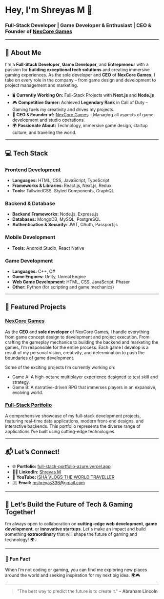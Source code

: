 # Hey, I'm Shreyas M 👾

### Full-Stack Developer | Game Developer & Enthusiast | CEO & Founder of [NexCore Games](https://www.nexcoregames.com)

---

## 🚀 About Me

I'm a **Full-Stack Developer**, **Game Developer**, and **Entrepreneur** with a passion for **building exceptional tech solutions** and creating immersive gaming experiences. As the sole developer and **CEO** of **NexCore Games**, I take on every role in the company – from game design and development to project management and marketing.

- 🖥 **Currently Working On:** Full-Stack Projects with **Next.js** and **Node.js**  
- 🎮 **Competitive Gamer:** Achieved **Legendary Rank** in Call of Duty – Gaming fuels my creativity and drives my projects.  
- 🚀 **CEO & Founder of:** [NexCore Games](https://www.nexcoregames.com) – Managing all aspects of game development and studio operations.  
- 🌍 **Passionate About:** Technology, immersive game design, startup culture, and traveling the world.

---

## 💻 Tech Stack

### Frontend Development
- **Languages:** HTML, CSS, JavaScript, TypeScript  
- **Frameworks & Libraries:** React.js, Next.js, Redux  
- **Tools:** TailwindCSS, Styled Components, GraphQL

### Backend & Database
- **Backend Frameworks:** Node.js, Express.js  
- **Databases:** MongoDB, MySQL, PostgreSQL  
- **Authentication & Security:** JWT, OAuth, Passport.js

### Mobile Development
- **Tools:** Android Studio, React Native

### Game Development
- **Languages:** C++, C#  
- **Game Engines:** Unity, Unreal Engine  
- **Web Game Development:** HTML, CSS, JavaScript, Phaser  
- **Other:** Python (for scripting and game mechanics)

---

## 🌟 Featured Projects

### [**NexCore Games**](https://www.nexcoregames.com)  
As the **CEO** and **sole developer** of NexCore Games, I handle everything from game concept design to development and project execution. From crafting the gameplay mechanics to building the backend and marketing the games, I’m responsible for the entire process. Each game I develop is a result of my personal vision, creativity, and determination to push the boundaries of game development.

Some of the exciting projects I’m currently working on:
- Game A: A high-octane multiplayer experience designed to test skill and strategy.
- Game B: A narrative-driven RPG that immerses players in an expansive, evolving world.

### [**Full-Stack Portfolio**](https://full-stack-portfolio-azure.vercel.app)  
A comprehensive showcase of my full-stack development projects, featuring real-time data applications, modern front-end designs, and interactive backends. This portfolio represents the diverse range of applications I’ve built using cutting-edge technologies.

---

## 📬 Let’s Connect!

- 🌐 **Portfolio:** [full-stack-portfolio-azure.vercel.app](https://full-stack-portfolio-azure.vercel.app/)  
- 🧑‍💼 **LinkedIn:** [Shreyas M](https://www.linkedin.com/in/shreyas-m-8854941ab/)  
- 🎥 **YouTube:** [ISHA VLOGS THE WORLD TRAVELLER](https://www.youtube.com/@ishavlogs5331)  
- ✉️ **Email:** [mshreyas336@gmail.com](mailto:mshreyas336@gmail.com)

---

## 🤝 Let’s Build the Future of Tech & Gaming Together!

I’m always open to collaboration on **cutting-edge web development**, **game development**, or **innovative startups**. Let's make an impact and build something **extraordinary** that will shape the future of gaming and technology! 🌍💡

---

### 💬 Fun Fact
When I’m not coding or gaming, you can find me exploring new places around the world and seeking inspiration for my next big idea. 🌍🎮

---

> "The best way to predict the future is to create it." – **Abraham Lincoln**
